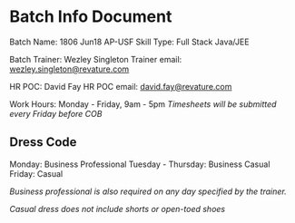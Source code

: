 # Batch Info Document


Batch Name: 1806 Jun18 AP-USF
Skill Type: Full Stack Java/JEE

Batch Trainer: Wezley Singleton
Trainer email: wezley.singleton@revature.com

HR POC: David Fay
HR POC email: david.fay@revature.com

Work Hours: Monday - Friday, 9am - 5pm
_Timesheets will be submitted every Friday before COB_



## Dress Code


Monday: Business Professional
Tuesday - Thursday: Business Casual
Friday: Casual

_Business professional is also required on any day specified by the trainer._

_Casual dress does *not* include shorts or open-toed shoes_

